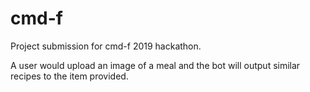 # cmd-f
Project submission for cmd-f 2019 hackathon.

A user would upload an image of a meal and the bot will output similar recipes to the item provided.
